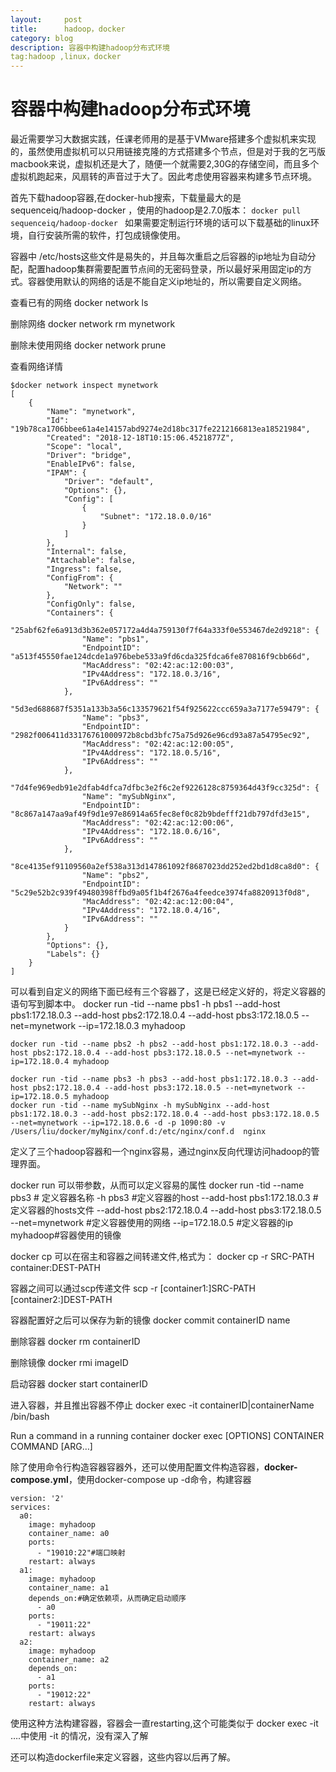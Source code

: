 ```yaml
---
layout:     post
title:      hadoop，docker
category: blog
description: 容器中构建hadoop分布式环境
tag:hadoop ,linux，docker
---
```

# 容器中构建hadoop分布式环境

最近需要学习大数据实践，任课老师用的是基于VMware搭建多个虚拟机来实现的，虽然使用虚拟机可以只用链接克隆的方式搭建多个节点，但是对于我的乞丐版macbook来说，虚拟机还是大了，随便一个就需要2,30G的存储空间，而且多个虚拟机跑起来，风扇转的声音过于大了。因此考虑使用容器来构建多节点环境。

首先下载hadoop容器,在docker-hub搜索，下载量最大的是sequenceiq/hadoop-docker ，使用的hadoop是2.7.0版本：
`docker pull sequenceiq/hadoop-docker
`
如果需要定制运行环境的话可以下载基础的linux环境，自行安装所需的软件，打包成镜像使用。

容器中 /etc/hosts这些文件是易失的，并且每次重启之后容器的ip地址为自动分配，配置hadoop集群需要配置节点间的无密码登录，所以最好采用固定ip的方式。容器使用默认的网络的话是不能自定义ip地址的，所以需要自定义网络。

查看已有的网络
	docker network ls

删除网络
	docker network rm mynetwork
	

删除未使用网络
	docker network prune

查看网络详情
 
	$docker network inspect mynetwork
	[
	    {
	        "Name": "mynetwork",
	        "Id": "19b78ca1706bbee61a4e14157abd9274e2d18bc317fe2212166813ea18521984",
	        "Created": "2018-12-18T10:15:06.4521877Z",
	        "Scope": "local",
	        "Driver": "bridge",
	        "EnableIPv6": false,
	        "IPAM": {
	            "Driver": "default",
	            "Options": {},
	            "Config": [
	                {
	                    "Subnet": "172.18.0.0/16"
	                }
	            ]
	        },
	        "Internal": false,
	        "Attachable": false,
	        "Ingress": false,
	        "ConfigFrom": {
	            "Network": ""
	        },
	        "ConfigOnly": false,
	        "Containers": {
	            "25abf62fe6a913d3b362e057172a4d4a759130f7f64a333f0e553467de2d9218": {
	                "Name": "pbs1",
	                "EndpointID": "a513f45550fae124dcde1a976bebe533a9fd6cda325fdca6fe870816f9cbb66d",
	                "MacAddress": "02:42:ac:12:00:03",
	                "IPv4Address": "172.18.0.3/16",
	                "IPv6Address": ""
	            },
	            "5d3ed688687f5351a133b3a56c133579621f54f925622ccc659a3a7177e59479": {
	                "Name": "pbs3",
	                "EndpointID": "2982f006411d33176761000972b8cbd3bfc75a75d926e96cd93a87a54795ec92",
	                "MacAddress": "02:42:ac:12:00:05",
	                "IPv4Address": "172.18.0.5/16",
	                "IPv6Address": ""
	            },
	            "7d4fe969edb91e2dfab4dfca7dfbc3e2f6c2ef9226128c8759364d43f9cc325d": {
	                "Name": "mySubNginx",
	                "EndpointID": "8c867a147aa9af49f9d1e97e86914a65fec8ef0c82b9bdefff21db797dfd3e15",
	                "MacAddress": "02:42:ac:12:00:06",
	                "IPv4Address": "172.18.0.6/16",
	                "IPv6Address": ""
	            },
	            "8ce4135ef91109560a2ef538a313d147861092f8687023dd252ed2bd1d8ca8d0": {
	                "Name": "pbs2",
	                "EndpointID": "5c29e52b2c939f49480398ffbd9a05f1b4f2676a4feedce3974fa8820913f0d8",
	                "MacAddress": "02:42:ac:12:00:04",
	                "IPv4Address": "172.18.0.4/16",
	                "IPv6Address": ""
	            }
	        },
	        "Options": {},
	        "Labels": {}
	    }
	]

可以看到自定义的网络下面已经有三个容器了，这是已经定义好的，将定义容器的语句写到脚本中。
	docker run -tid --name pbs1 -h pbs1 --add-host pbs1:172.18.0.3 --add-host pbs2:172.18.0.4 --add-host pbs3:172.18.0.5 --net=mynetwork --ip=172.18.0.3 myhadoop
	
	docker run -tid --name pbs2 -h pbs2 --add-host pbs1:172.18.0.3 --add-host pbs2:172.18.0.4 --add-host pbs3:172.18.0.5 --net=mynetwork --ip=172.18.0.4 myhadoop
	
	docker run -tid --name pbs3 -h pbs3 --add-host pbs1:172.18.0.3 --add-host pbs2:172.18.0.4 --add-host pbs3:172.18.0.5 --net=mynetwork --ip=172.18.0.5 myhadoop
	docker run -tid --name mySubNginx -h mySubNginx --add-host pbs1:172.18.0.3 --add-host pbs2:172.18.0.4 --add-host pbs3:172.18.0.5 --net=mynetwork --ip=172.18.0.6 -d -p 1090:80 -v  /Users/liu/docker/myNginx/conf.d:/etc/nginx/conf.d  nginx

定义了三个hadoop容器和一个nginx容易，通过nginx反向代理访问hadoop的管理界面。

docker run 可以带参数，从而可以定义容易的属性
	docker run -tid 
	--name pbs3 # 定义容器名称
	-h pbs3 #定义容器的host
	--add-host pbs1:172.18.0.3  #定义容器的hosts文件
	--add-host pbs2:172.18.0.4 
	--add-host pbs3:172.18.0.5 
	--net=mynetwork #定义容器使用的网络
	--ip=172.18.0.5 #定义容器的ip
	myhadoop#容器使用的镜像

docker cp 可以在宿主和容器之间转递文件,格式为：
	docker cp -r SRC-PATH container:DEST-PATH

容器之间可以通过scp传递文件
	scp -r [container1:]SRC-PATH [container2:]DEST-PATH 

容器配置好之后可以保存为新的镜像
	docker commit containerID name

删除容器
	docker rm  containerID

删除镜像
	docker rmi  imageID

启动容器
	docker start containerID

进入容器，并且推出容器不停止
	docker exec -it containerID|containerName  /bin/bash 

Run a command in a running container
	docker exec [OPTIONS] CONTAINER COMMAND [ARG…]

除了使用命令行构造容器容器外，还可以使用配置文件构造容器，**docker-compose.yml**，使用docker-compose up -d命令，构建容器

	version: '2'
	services:
	  a0:
	    image: myhadoop
	    container_name: a0
	    ports:
	      - "19010:22"#端口映射
	    restart: always
	  a1:
	    image: myhadoop
	    container_name: a1
	    depends_on:#确定依赖项，从而确定启动顺序
	      - a0
	    ports:
	      - "19011:22"
	    restart: always
	  a2:
	    image: myhadoop
	    container_name: a2
	    depends_on:
	      - a1
	    ports:
	      - "19012:22"
	    restart: always

使用这种方法构建容器，容器会一直restarting,这个可能类似于  docker exec -it  ….中使用 -it 的情况，没有深入了解

还可以构造dockerfile来定义容器，这些内容以后再了解。

